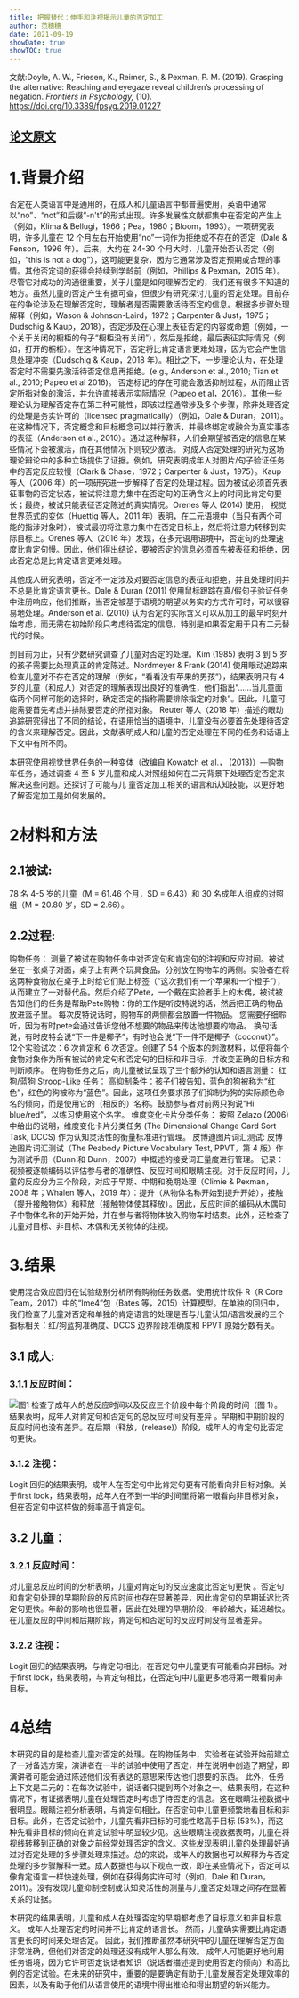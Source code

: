 ```yaml
---
title: 把握替代：伸手和注视揭示儿童的否定加工
author: 范穗穗
date: 2021-09-19
showDate: true
showTOC: true
---
```

文献:Doyle, A. W., Friesen, K., Reimer, S., & Pexman, P. M. (2019). Grasping the alternative: Reaching and eyegaze reveal children’s processing of negation. *Frontiers in Psychology,* (10). https://doi.org/10.3389/fpsyg.2019.01227

[论文原文](../Source_Files/2021-09-19-FSS2.Pdf)
---
# 1.背景介绍
否定在人类语言中是通用的，在成人和儿童语言中都普遍使用，英语中通常以“no”、“not”和后缀“-n't”的形式出现。许多发展性文献都集中在否定的产生上（例如，Klima & Bellugi，1966；Pea，1980；Bloom，1993）。一项研究表明，许多儿童在 12 个月左右开始使用“no”一词作为拒绝或不存在的否定（Dale & Fenson，1996 年）。后来，大约在 24-30 个月大时，儿童开始否认否定（例如，“this is not a dog”），这可能更复杂，因为它通常涉及否定预期或合理的事情。其他否定词的获得会持续到学龄前（例如，Phillips & Pexman，2015 年）。尽管它对成功的沟通很重要，关于儿童是如何理解否定的，我们还有很多不知道的地方。虽然儿童的否定产生有据可查，但很少有研究探讨儿童的否定处理。目前存在的争论涉及在理解否定时，理解者是否需要激活待否定的信息。根据多步骤处理解释（例如，Wason & Johnson-Laird，1972；Carpenter & Just，1975；Dudschig & Kaup，2018），否定涉及在心理上表征否定的内容或命题（例如，一个关于关闭的橱柜的句子“橱柜没有关闭”），然后是拒绝，最后表征实际情况（例如，打开的橱柜）。在这种情况下，否定将比肯定语言更难处理，因为它会产生信息处理冲突（Dudschig & Kaup，2018 年）。相比之下，一步理论认为，在处理否定时不需要先激活待否定信息再拒绝。(e.g., Anderson et al., 2010; Tian et al., 2010; Papeo et al 2016)。
否定标记的存在可能会激活抑制过程，从而阻止否定所指对象的激活，并允许直接表示实际情况（Papeo et al，2016）。其他一些理论认为理解否定存在第三种可能性，即该过程通常涉及多个步骤，除非处理否定的处理是务实许可的（licensed pragmatically）（例如，Dale & Duran，2011）。在这种情况下，否定概念和目标概念可以并行激活，并最终绑定或融合为真实事态的表征（Anderson et al., 2010）。通过这种解释，人们会期望被否定的信息在某些情况下会被激活，而在其他情况下则较少激活。
对成人否定处理的研究为这场理论辩论中的多种立场提供了证据。例如，研究表明成年人对图片/句子验证任务中的否定反应较慢（Clark & Chase，1972；Carpenter & Just，1975）。Kaup 等人（2006 年）的一项研究进一步解释了否定的处理过程。因为被试必须首先表征事物的否定状态，被试将注意力集中在否定句的正确含义上的时间比肯定句要长；最终，被试只能表征否定陈述的真实情况。Orenes 等人 (2014) 使用， 视觉世界范式的变体（Huettig 等人，2011 年）表明，在二元语境中（当只有两个可能的指涉对象时），被试最初将注意力集中在否定目标上，然后将注意力转移到实际目标上。Orenes 等人（2016 年）发现，在多元语用语境中，否定句的处理速度比肯定句慢。因此，他们得出结论，要被否定的信息必须首先被表征和拒绝，因此否定总是比肯定语言更难处理。

其他成人研究表明，否定不一定涉及对要否定信息的表征和拒绝，并且处理时间并不总是比肯定语言更长。Dale & Duran (2011) 使用鼠标跟踪在真/假句子验证任务中注册响应，他们推断，当否定被基于语境的期望以务实的方式许可时，可以很容易地处理。Anderson et al. (2010) 认为否定的实际含义可以从加工的最早时刻开始考虑，而无需在初始阶段只考虑待否定的信息，特别是如果否定用于只有二元替代的时候。

到目前为止，只有少数研究调查了儿童对否定的处理。Kim (1985) 表明 3 到 5 岁的孩子需要比处理真正的肯定陈述。Nordmeyer & Frank (2014) 使用眼动追踪来检查儿童对不存在否定的理解（例如，“看看没有苹果的男孩”），结果表明只有 4 岁的儿童（和成人）对否定的理解表现出良好的准确性，他们指出“……当儿童面临两个同样可能的选择时，确定否定的指称需要排除指定的对象”。因此，儿童可能需要首先考虑并排除要否定的所指对象。
Reuter 等人（2018 年）描述的眼动追踪研究得出了不同的结论，在语用恰当的语境中，儿童没有必要首先处理待否定的含义来理解否定。因此，文献表明成人和儿童的否定处理在不同的任务和话语上下文中有所不同。

本研究使用视觉世界任务的一种变体（改编自 Kowatch et al.， (2013)）—购物车任务，通过调查 4 至 5 岁儿童和成人对照组如何在二元背景下处理否定否定来解决这些问题。还探讨了可能与儿 童否定加工相关的语言和认知技能，以更好地了解否定加工是如何发展的。
# 2材料和方法
## 2.1被试:
78 名 4-5 岁的儿童（M = 61.46 个月，SD = 6.43）和 30 名成年人组成的对照组（M = 20.80 岁，SD = 2.66）。
## 2.2过程:
购物任务：
测量了被试在购物任务中对否定句和肯定句的注视和反应时间。被试坐在一张桌子对面，桌子上有两个玩具食品，分别放在购物车的两侧。实验者在将这两种食物放在桌子上时给它们贴上标签（“这次我们有一个苹果和一个橙子”），从而建立了一对替代品。然后介绍了Pete，一个戴在实验者手上的木偶，被试被告知他们的任务是帮助Pete购物：你的工作是听皮特说的话，然后把正确的物品放进篮子里。 每次皮特说话时，购物车的两侧都会放置一件物品。 您需要仔细聆听，因为有时pete会通过告诉您他不想要的物品来传达他想要的物品。 换句话说，有时皮特会说“下一件是椰子”，有时他会说“下一件不是椰子（coconut）”。 12个实验试次：6 次肯定和 6 次否定。创建了 54 个版本的刺激材料，以便将每个食物对象作为所有被试的肯定句和否定句的目标和非目标，并改变正确的目标方和判断顺序。
在购物任务之后，向儿童被试呈现了三个额外的认知和语言测量：
红狗/蓝狗 Stroop-Like 任务：
高抑制条件：孩子们被告知，蓝色的狗被称为“红色”，红色的狗被称为“蓝色”。因此，这项任务要求孩子们抑制为狗的实际颜色命名的倾向，而是使用它的（相反的）名称。鼓励参与者对前两只狗说“Hi blue/red”，以练习使用这个名字。
维度变化卡片分类任务：
按照 Zelazo (2006) 中给出的说明，维度变化卡片分类任务 (The Dimensional Change Card Sort Task, DCCS) 作为认知灵活性的衡量标准进行管理。
皮博迪图片词汇测试:
皮博迪图片词汇测试（The Peabody Picture Vocabulary Test, PPVT，第 4 版）作为测试手册（Dunn 和 Dunn，2007）中概述的接受词汇量度进行管理。
记录：
视频被逐帧编码以评估参与者的准确性、反应时间和眼睛注视。对于反应时间，儿童的反应分为三个阶段，对应于早期、中期和晚期处理（Climie & Pexman，2008 年；Whalen 等人，2019 年）：提升（从物体名称开始到提升开始），接触（提升接触物体）和释放（接触物体使其释放）。因此，反应时间的编码从木偶句子中物体名称的开始开始，并在参与者将物体放入购物车时结束。此外，还检查了儿童对目标、非目标、木偶和无关物体的注视。
# 3.结果
使用混合效应回归在试验级别分析所有购物任务数据。使用统计软件 R（R Core Team，2017）中的“lme4”包（Bates 等，2015）计算模型。在单独的回归中，我们检查了儿童对否定和单独的肯定语言的处理是否与儿童认知/语言发展的三个指标相关：红/狗蓝狗准确度、DCCS 边界阶段准确度和 PPVT 原始分数有关。
## 3.1 成人:
### 3.1.1 反应时间：
![图1](../Supporting_Information/2021-09-19-FSS2-Fig2.png)
检查了成年人的总反应时间以及反应三个阶段中每个阶段的时间（图 1）。 结果表明，成年人对肯定句和否定句的总反应时间没有差异 。早期和中期阶段的反应时间也没有差异。在后期（释放，(release)）阶段，成年人的肯定句比否定句更快。
### 3.1.2 注视：
Logit 回归的结果表明，成年人在否定句中比肯定句更有可能看向非目标对象。关于first look，结果表明，成年人在不到一半的时间里将第一眼看向非目标对象，但在否定句中这样做的频率高于肯定句。
## 3.2 儿童：
### 3.2.1 反应时间：
对儿童总反应时间的分析表明，儿童对肯定句的反应速度比否定句更快 。否定句和肯定句处理的早期阶段的反应时间也存在显著差异，因此肯定句的早期延迟比否定句更快。年龄的影响也很显著，因此在处理的早期阶段，年龄越大，延迟越快。在儿童反应的中间和后期阶段，肯定句和否定句的反应时间没有显著差异。
### 3.2.2 注视：
Logit 回归的结果表明，与肯定句相比，在否定句中儿童更有可能看向非目标。对于first look，结果表明，与肯定句相比，在否定句中儿童更多地将第一眼看向非目标。
# 4总结
本研究的目的是检查儿童对否定的处理。在购物任务中，实验者在试验开始前建立了一对备选方案，演讲者在一半的试验中使用了否定，并在说明中创造了期望，即演讲者可能会通过陈述他们没有表达的意思来传达他们想要的东西。 此外，任务上下文是二元的：在每次试验中，说话者只提到两个对象之一。结果表明，在这种情况下，有证据表明儿童在处理否定时考虑了待否定的信息。这在眼睛注视数据中很明显。眼睛注视分析表明，与肯定句相比，在否定句中儿童更频繁地看目标和非目标。此外，在否定试验中，儿童先看非目标的可能性略高于目标 (53%)，而这种先看非目标的倾向在肯定试验中明显较少见。这些眼睛注视数据表明，儿童在将视线转移到正确的对象之前经常处理否定的含义。这些发现表明儿童的处理最好通过对否定处理的多步骤处理来描述。总的来说，成年人的数据也可以解释为与否定处理的多步骤解释一致。成人数据也与以下观点一致，即在某些情况下，否定可以像肯定语言一样快速处理，例如在获得务实许可时（例如，Dale 和 Duran，2011）。没有发现儿童抑制控制或认知灵活性的测量与儿童否定处理之间存在显著关系的证据。

本研究的结果表明，儿童和成人在处理否定的早期都考虑了目标意义和非目标意义。 成年人处理否定的时间并不比肯定的语言长。 然而，儿童确实需要比肯定语言更长的时间来处理否定。 因此，我们推断虽然本研究中的儿童在理解否定方面非常准确，但他们对否定的处理还没有成年人那么有效。 成年人可能更好地利用任务语境，因为它许可否定说话者知识（说话者描述提到使用否定的倾向）和高比例的否定试验。在未来的研究中，重要的是要确定有助于儿童发展否定处理效率的因素，以及有助于他们从语言使用的语境中得出推论和得出期望的新兴能力。

